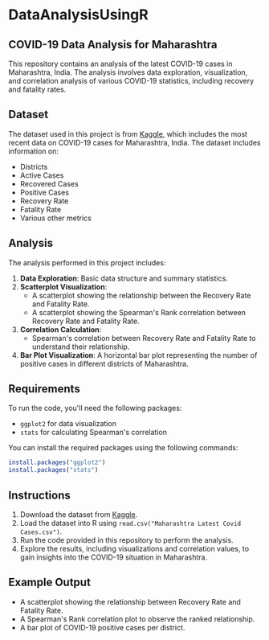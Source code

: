 # DataAnalysisUsingR

## COVID-19 Data Analysis for Maharashtra

This repository contains an analysis of the latest COVID-19 cases in Maharashtra, India. The analysis involves data exploration, visualization, and correlation analysis of various COVID-19 statistics, including recovery and fatality rates.

## Dataset

The dataset used in this project is from [Kaggle](https://www.kaggle.com/datasets/anandhuh/latest-covid19-cases-maharashtra-india), which includes the most recent data on COVID-19 cases for Maharashtra, India. The dataset includes information on:

- Districts
- Active Cases
- Recovered Cases
- Positive Cases
- Recovery Rate
- Fatality Rate
- Various other metrics

## Analysis

The analysis performed in this project includes:

1. **Data Exploration**: Basic data structure and summary statistics.
2. **Scatterplot Visualization**: 
   - A scatterplot showing the relationship between the Recovery Rate and Fatality Rate.
   - A scatterplot showing the Spearman's Rank correlation between Recovery Rate and Fatality Rate.
3. **Correlation Calculation**: 
   - Spearman's correlation between Recovery Rate and Fatality Rate to understand their relationship.
4. **Bar Plot Visualization**: A horizontal bar plot representing the number of positive cases in different districts of Maharashtra.

## Requirements

To run the code, you'll need the following packages:

- `ggplot2` for data visualization
- `stats` for calculating Spearman's correlation

You can install the required packages using the following commands:

```R
install.packages("ggplot2")
install.packages("stats")
```

## Instructions

1. Download the dataset from [Kaggle](https://www.kaggle.com/datasets/anandhuh/latest-covid19-cases-maharashtra-india).
2. Load the dataset into R using `read.csv("Maharashtra Latest Covid Cases.csv")`.
3. Run the code provided in this repository to perform the analysis.
4. Explore the results, including visualizations and correlation values, to gain insights into the COVID-19 situation in Maharashtra.

## Example Output

- A scatterplot showing the relationship between Recovery Rate and Fatality Rate.
- A Spearman's Rank correlation plot to observe the ranked relationship.
- A bar plot of COVID-19 positive cases per district.
